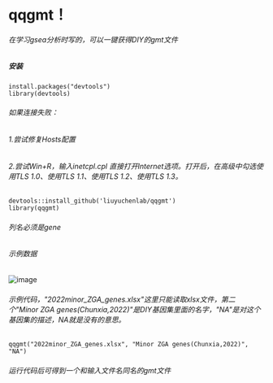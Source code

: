 # qqgmt！ 
###### 在学习gsea分析时写的，可以一键获得DIY的gmt文件
##### 安装

```
install.packages("devtools")
library(devtools)
```

###### 如果连接失败：  
###### 1.尝试修复Hosts配置  
###### 2.尝试Win+R，输入inetcpl.cpl 直接打开Internet选项。打开后，在高级中勾选使用TLS 1.0、使用TLS 1.1、使用TLS 1.2、使用TLS 1.3。

```
devtools::install_github('liuyuchenlab/qqgmt')  
library(qqgmt)  
```
###### 列名必须是gene 
###### 示例数据
![image](https://github.com/user-attachments/assets/d1f816ec-45c3-43fc-a397-b9e7584f36b8)

###### 示例代码，"2022minor_ZGA_genes.xlsx"这里只能读取xlsx文件，第二个"Minor ZGA genes(Chunxia,2022)"是DIY基因集里面的名字，"NA"是对这个基因集的描述，NA就是没有的意思。
```
qqgmt("2022minor_ZGA_genes.xlsx", "Minor ZGA genes(Chunxia,2022)", "NA")
```
###### 运行代码后可得到一个和输入文件名同名的gmt文件

